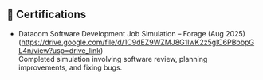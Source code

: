 ## 📜 Certifications
-  Datacom Software Development Job Simulation – Forage (Aug 2025)(https://drive.google.com/file/d/1C9dEZ9WZMJ8G1lwK2z5glC6PBbbpGL4n/view?usp=drive_link)  
  Completed simulation involving software review, planning improvements, and fixing bugs.
